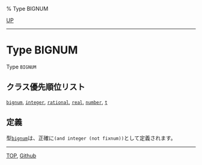 % Type BIGNUM

[UP](12.2.html)  

---

# Type **BIGNUM**


Type `BIGNUM`


## クラス優先順位リスト

[`bignum`](12.2.bignum.html),
[`integer`](12.2.integer.html),
[`rational`](12.2.rational-system-class.html),
[`real`](12.2.real.html),
[`number`](12.2.number.html),
[`t`](4.4.t-system-class.html)


## 定義

型[`bignum`](12.2.bignum.html)は、正確に`(and integer (not fixnum))`として定義されます。


---
[TOP](index.html),  [Github](https://github.com/nptcl/npt-japanese)

